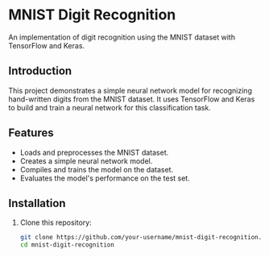 # MNIST Digit Recognition

An implementation of digit recognition using the MNIST dataset with TensorFlow and Keras.

## Introduction

This project demonstrates a simple neural network model for recognizing hand-written digits from the MNIST dataset. It uses TensorFlow and Keras to build and train a neural network for this classification task.

## Features

- Loads and preprocesses the MNIST dataset.
- Creates a simple neural network model.
- Compiles and trains the model on the dataset.
- Evaluates the model's performance on the test set.


## Installation

1. Clone this repository:

   ```bash
   git clone https://github.com/your-username/mnist-digit-recognition.git
   cd mnist-digit-recognition
